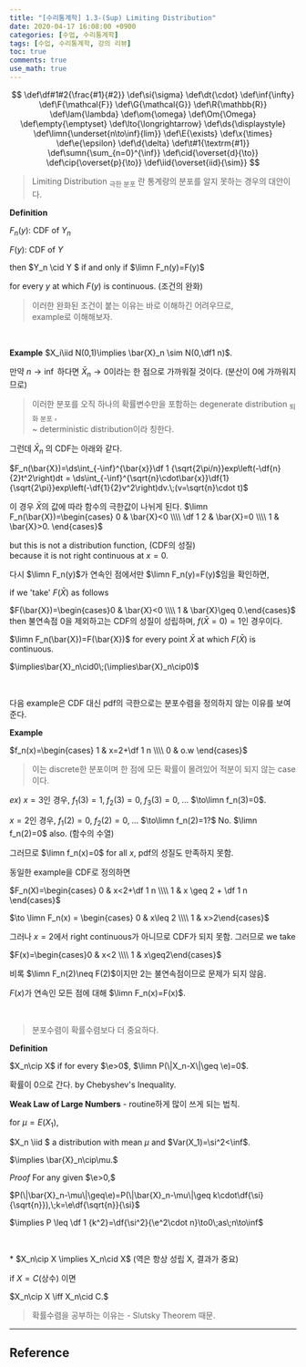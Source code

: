 ```yaml
---
title: "[수리통계학] 1.3-(Sup) Limiting Distribution"
date: 2020-04-17 16:08:00 +0900
categories: [수업, 수리통계학]
tags: [수업, 수리통계학, 강의 리뷰]
toc: true
comments: true
use_math: true  	
---
```


$$
\def\df#1#2{\frac{#1}{#2}}
\def\si{\sigma}
\def\dt{\cdot}
\def\inf{\infty}
\def\F{\mathcal{F}}
\def\G{\mathcal{G}}
\def\R{\mathbb{R}}
\def\lam{\lambda}
\def\om{\omega}
\def\Om{\Omega}
\def\empty{\emptyset}
\def\lto{\longrightarrow}
\def\ds{\displaystyle}
\def\limn{\underset{n\to\inf}{lim}}
\def\E{\exists}
\def\x{\times}
\def\e{\epsilon}
\def\d{\delta}
\def\t#1{\textrm{#1}}
\def\sumn{\sum_{n=0}^{\inf}}
\def\cid{\overset{d}{\to}}
\def\cip{\overset{p}{\to}}
\def\iid{\overset{iid}{\sim}}
$$

>  Limiting Distribution <sub>극한 분포</sub> 란 통계량의 분포를 알지 못하는 경우의 대안이다.

**Definition** 

$F_n(y)$: CDF of $Y_n$

$F(y)$: CDF of $Y$ 

then $Y_n \cid Y $ if and only if $\limn F_n(y)=F(y)$ 

for every $y$ at which $F(y)$ is continuous. (조건의 완화)

> 이러한 완화된 조건이 붙는 이유는 바로 이해하긴 어려우므로,  
> example로 이해해보자.

<br>

**Example** $X_i\iid N(0,1)\implies \bar{X}_n \sim N(0,\df1 n)$.

만약 $n\to\inf$ 하다면 $\bar{X}_n\to0$이라는 한 점으로 가까워질 것이다. (분산이 0에 가까워지므로)

> 이러한 분포를 오직 하나의 확률변수만을 포함하는 degenerate distribution <sub>퇴화 분포</sub> ,  
> ~ deterministic distribution이라 칭한다.

그런데 $\bar{X}_n$ 의 CDF는 아래와 같다.

$F_n(\bar{X})=\ds\int_{-\inf}^{\bar{x}}\df 1 {\sqrt{2\pi/n}}exp\left(-\df{n}{2}t^2\right)dt = \ds\int_{-\inf}^{\sqrt{n}\cdot\bar{x}}\df{1}{\sqrt{2\pi}}exp\left(-\df{1}{2}v^2\right)dv.\;(v=\sqrt{n}\cdot t)$

이 경우 $\bar{X}$의 값에 따라 함수의 극한값이 나뉘게 된다.
$\limn F_n(\bar{X})=\begin{cases}
0 & \bar{X}<0 \\\\ \df 1 2 & \bar{X}=0 \\\\ 1 & \bar{X}>0.
\end{cases}$

but this is not a distribution function, (CDF의 성질)  
because it is not right continuous at $x=0$. 

다시 $\limn F_n(y)$가 연속인 점에서만 $\limn F_n(y)=F(y)$임을 확인하면,  

if we 'take' $F(\bar{X})$ as follows

$F(\bar{X})=\begin{cases}0 & \bar{X}<0 \\\\ 1 & \bar{X}\geq 0.\end{cases}$
then 불연속점 $0$을 제외하고는 CDF의 성질이 성립하며,
$f(\bar{X}=0)=1$인 경우이다.

$\limn F_n(\bar{X})=F(\bar{X})$ for every point $\bar{X}$ at which $F(\bar{X})$ is continuous. 

$\implies\bar{X}_n\cid0\;(\implies\bar{X}_n\cip0)$

<br>

다음 example은 CDF 대신 pdf의 극한으로는 분포수렴을 정의하지 않는 이유를 보여준다.

**Example** 

$f_n(x)=\begin{cases}
1 & x=2+\df 1 n \\\\ 0 & o.w
\end{cases}$

> 이는 discrete한 분포이며 한 점에 모든 확률이 몰려있어 적분이 되지 않는 case이다.

*ex*) $x=3$인 경우, $f_1(3)=1,\;f_2(3)=0,\;f_3(3)=0,\;...$ $\to\limn f_n(3)=0$. 

$x=2$인 경우, $f_1(2)=0,\;f_2(2)=0,\;...$ $\to\limn f_n(2)=1?$ 
No. $\limn f_n(2)=0$ also. (함수의 수열)

그러므로 $\limn f_n(x)=0$ for all $x$, pdf의 성질도 만족하지 못함.

동일한 example을 CDF로 정의하면

$F_n(X)=\begin{cases}
0 & x<2+\df 1 n \\\\ 1 & x \geq 2 + \df 1 n \end{cases}$

$\to \limn F_n(x) = \begin{cases} 0 & x\leq 2 \\\\ 1 & x>2\end{cases}$

그러나 $x=2$에서 right continuous가 아니므로 CDF가 되지 못함.
그러므로 we take

$F(x)=\begin{cases}0 & x<2 \\\\ 1 & x\geq2\end{cases}$

비록 $\limn F_n(2)\neq F(2)$이지만 2는 불연속점이므로 문제가 되지 않음. 

$F(x)$가 연속인 모든 점에 대해 $\limn F_n(x)=F(x)$. 

<br>

> 분포수렴이 확률수렴보다 더 중요하다.

**Definition** 

$X_n\cip X$ if for every $\e>0$, $\limn P(\|X_n-X\|\geq \e)=0$.

확률이 0으로 간다. by Chebyshev's Inequality.

**Weak Law of Large Numbers**  - routine하게 많이 쓰게 되는 법칙.

for $\mu = E(X_1)$,

$X_n \iid $ a distribution with mean $\mu$ and $Var(X_1)=\si^2<\inf$. 

$\implies \bar{X}_n\cip\mu.$ 

*Proof*  For any given $\e>0,$

$P(\|\bar{X}_n-\mu\|\geq\e)=P(\|\bar{X}_n-\mu\|\geq k\cdot\df{\si}{\sqrt{n}}),\;k=\e\df{\sqrt{n}}{\si}$

$\implies P \leq \df 1 {k^2}=\df{\si^2}{\e^2\cdot n}\to0\;as\;n\to\inf$

<br>

\* $X_n\cip X \implies X_n\cid X$ (역은 항상 성립 X, 결과가 중요)

if $X=C$(상수) 이면 

$X_n\cip X \iff X_n\cid C.$

> 확률수렴을 공부하는 이유는 - Slutsky Theorem 때문.

***

## **Reference**







